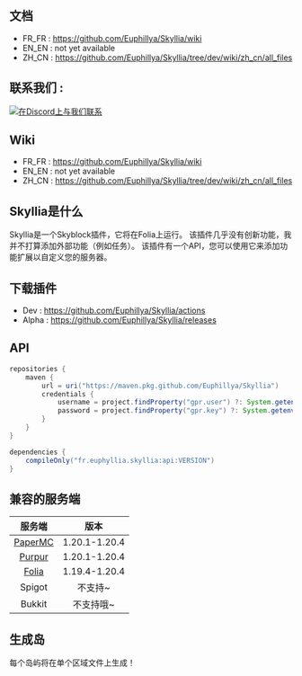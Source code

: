 ## 文档

- FR_FR : https://github.com/Euphillya/Skyllia/wiki
- EN_EN : not yet available
- ZH_CN : https://github.com/Euphillya/Skyllia/tree/dev/wiki/zh_cn/all_files

## 联系我们 :

[![在Discord上与我们联系](https://discord.com/api/guilds/1196471429936463943/widget.png?style=banner2)](https://discord.gg/uUJQEB7XNN)

## Wiki

- FR_FR : https://github.com/Euphillya/Skyllia/wiki
- EN_EN : not yet available
- ZH_CN : https://github.com/Euphillya/Skyllia/tree/dev/wiki/zh_cn/all_files

## Skyllia是什么

Skyllia是一个Skyblock插件，它将在Folia上运行。 该插件几乎没有创新功能，我并不打算添加外部功能（例如任务）。
该插件有一个API，您可以使用它来添加功能扩展以自定义您的服务器。

## 下载插件

- Dev : https://github.com/Euphillya/Skyllia/actions
- Alpha : https://github.com/Euphillya/Skyllia/releases

## API

```groovy
repositories {
    maven {
        url = uri("https://maven.pkg.github.com/Euphillya/Skyllia")
        credentials {
            username = project.findProperty("gpr.user") ?: System.getenv("USERNAME")
            password = project.findProperty("gpr.key") ?: System.getenv("TOKEN")
        }
    }
}

dependencies {
    compileOnly("fr.euphyllia.skyllia:api:VERSION") 
}
```

## 兼容的服务端

|                      服务端                      |      版本       |
|:---------------------------------------------:|:-------------:|
| [PaperMC](https://papermc.io/downloads/paper) | 1.20.1-1.20.4 |
|        [Purpur](https://purpurmc.org)         | 1.20.1-1.20.4 |
|  [Folia](https://papermc.io/software/folia)   | 1.19.4-1.20.4 |
|                    Spigot                     |     不支持~      |
|                    Bukkit                     |     不支持哦~     |

## 生成岛

每个岛屿将在单个区域文件上生成！
